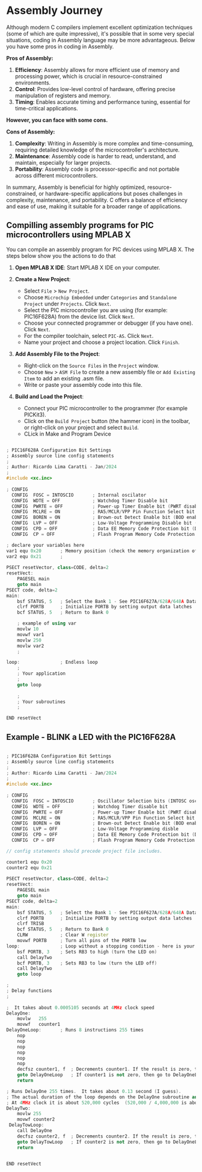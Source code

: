 # Assembly Journey 

Although modern C compilers implement excellent optimization techniques (some of which are quite impressive), it's possible that in some very special situations, coding in Assembly language may be more advantageous. Below you have some pros in coding in Assembly. 

**Pros of Assembly:**

1. **Efficiency**: Assembly allows for more efficient use of memory and processing power, which is crucial in resource-constrained environments.
2. **Control**: Provides low-level control of hardware, offering precise manipulation of registers and memory.
3. **Timing**: Enables accurate timing and performance tuning, essential for time-critical applications.

**However, you can face with some cons.**

**Cons of Assembly:**
1. **Complexity**: Writing in Assembly is more complex and time-consuming, requiring detailed knowledge of the microcontroller's architecture.
2. **Maintenance**: Assembly code is harder to read, understand, and maintain, especially for larger projects.
3. **Portability**: Assembly code is processor-specific and not portable across different microcontrollers.

In summary, Assembly is beneficial for highly optimized, resource-constrained, or hardware-specific applications but poses challenges in complexity, maintenance, and portability. C offers a balance of efficiency and ease of use, making it suitable for a broader range of applications.

## Compilling assembly programs for PIC microcontrollers using MPLAB X

You can compile an assembly program for PIC devices using MPLAB X. The steps below show you the actions to do that

1. **Open MPLAB X IDE**: Start MPLAB X IDE on your computer.

2. **Create a New Project**:
   - Select `File` > `New Project`.
   - Choose `Microchip Embedded` under `Categories` and `Standalone Project` under `Projects`. Click `Next`.
   - Select the  PIC microcontroller you are using (for example: PIC16F628A) from the device list. Click `Next`.
   - Choose your connected programmer or debugger (if you have one). Click `Next`.
   - For the compiler toolchain, select `PIC-AS`. Click `Next`.
   - Name your project and choose a project location. Click `Finish`.

3. **Add Assembly File to the Project**:
   - Right-click on the `Source Files` in the `Project` window.
   - Choose `New` > `ASM File` to create a new assembly file or `Add Existing Item` to add an existing .asm file.
   - Write or paste your assembly code into this file.

4. **Build and Load the Project**:
   - Connect your PIC microcontroller to the programmer (for example PICKit3).
   - Click on the `Build Project` button (the hammer icon) in the toolbar, or right-click on your project and select `Build`.
   - CLick in Make and Program Device 



```cpp

; PIC16F628A Configuration Bit Settings
; Assembly source line config statements
;    
; Author: Ricardo Lima Caratti - Jan/2024
;    
#include <xc.inc>
    
; CONFIG
  CONFIG  FOSC = INTOSCIO       ; Internal oscilator
  CONFIG  WDTE = OFF            ; Watchdog Timer Disable bit 
  CONFIG  PWRTE = OFF           ; Power-up Timer Enable bit (PWRT disabled)
  CONFIG  MCLRE = ON            ; RA5/MCLR/VPP Pin Function Select bit (RA5/MCLR/VPP pin function is MCLR)
  CONFIG  BOREN = ON            ; Brown-out Detect Enable bit (BOD enabled)
  CONFIG  LVP = OFF             ; Low-Voltage Programming Disable bit (RB4/PGM 
  CONFIG  CPD = OFF             ; Data EE Memory Code Protection bit (Data memory code protection off)
  CONFIG  CP = OFF              ; Flash Program Memory Code Protection bit (Code protection off)

; declare your variables here
var1 equ 0x20       ; Memory position (check the memory organization of your PIC device datasheet)
var2 equ 0x21       ;
    
PSECT resetVector, class=CODE, delta=2
resetVect:
    PAGESEL main
    goto main
PSECT code, delta=2
main:
    bsf STATUS, 5	; Select the Bank 1 - See PIC16F627A/628A/648A Data Sheet, page 20 and 21 (MEMORY ORGANIZATION)
    clrf PORTB		; Initialize PORTB by setting output data latches
    bcf STATUS, 5	; Return to Bank 0  

    ; example of using var 
    movlw 10
    movwf var1
    movlw 250
    movlw var2
    ;

loop:			    ; Endless loop
    ;
    ; Your application
    ;
    goto loop
     
    ;
    ; Your subroutines
    ;  

END resetVect

```

## Example - BLINK a LED with the PIC16F628A

```cpp

; PIC16F628A Configuration Bit Settings
; Assembly source line config statements
;    
; Author: Ricardo Lima Caratti - Jan/2024
;    
#include <xc.inc>
    
; CONFIG
  CONFIG  FOSC = INTOSCIO       ; Oscillator Selection bits (INTOSC oscillator: I/O function on RA6/OSC2/CLKOUT pin, I/O function on RA7/OSC1/CLKIN)
  CONFIG  WDTE = OFF            ; Watchdog Timer disable bit 
  CONFIG  PWRTE = OFF           ; Power-up Timer Enable bit (PWRT disabled)
  CONFIG  MCLRE = ON            ; RA5/MCLR/VPP Pin Function Select bit (RA5/MCLR/VPP pin function is MCLR)
  CONFIG  BOREN = ON            ; Brown-out Detect Enable bit (BOD enabled)
  CONFIG  LVP = OFF             ; Low-Voltage Programming disble
  CONFIG  CPD = OFF             ; Data EE Memory Code Protection bit (Data memory code protection off)
  CONFIG  CP = OFF              ; Flash Program Memory Code Protection bit (Code protection off)

// config statements should precede project file includes.

counter1 equ 0x20
counter2 equ 0x21
  
PSECT resetVector, class=CODE, delta=2
resetVect:
    PAGESEL main
    goto main
PSECT code, delta=2
main:
    bsf STATUS, 5	; Select the Bank 1 - See PIC16F627A/628A/648A Data Sheet, page 20 and 21 (MEMORY ORGANIZATION)
    clrf PORTB		; Initialize PORTB by setting output data latches
    clrf TRISB
    bcf STATUS, 5	; Return to Bank 0
    CLRW		    ; Clear W register
    movwf PORTB		; Turn all pins of the PORTB low    
loop:			    ; Loop without a stopping condition - here is your application code
    bsf PORTB, 3    ; Sets RB3 to high (turn the LED on)
    call DelayTwo
    bcf PORTB, 3    ; Sets RB3 to low (turn the LED off) 
    call DelayTwo
    goto loop

;
; Delay functions
;  
    
;  It takes about 0.0005105 seconds at 4MHz clock speed    
DelayOne:
    movlw   255		 
    movwf   counter1
DelayOneLoop:       ; Runs 8 instructions 255 times 
    nop
    nop
    nop
    nop
    nop
    nop
    decfsz counter1, f	; Decrements counter1. If the result is zero, then the next instruction is skipped (breaking out of the loop)
    goto DelayOneLoop	; If counter1 is not zero, then go to DelayOneLoop. 
    return

; Runs DelayOne 255 times.  It takes about 0.13 second (I guess).
; The actual duration of the loop depends on the DelayOne subroutine and the clock speed of the PIC microcontroller. 
; At 4MHz clock it is about 520,000 cycles  (520,000 / 4,000,000 is about  0.13 s)  
DelayTwo:
    movlw 255
    movwf counter2
 DelayTowLoop:
    call DelayOne
    decfsz counter2, f	; Decrements counter2. If the result is zero, then the next instruction is skipped (breaking out of the loop)
    goto DelayTowLoop	; If counter2 is not zero, then go to DelayOneLoop. 
    return

    
END resetVect
 

```

